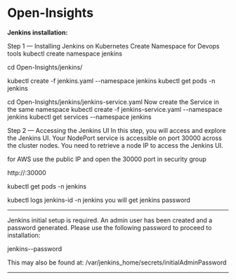 # Open-Insights

**Jenkins installation:**

Step 1 — Installing Jenkins on Kubernetes
Create Namespace for Devops tools
kubectl create namespace jenkins

cd Open-Insights/jenkins/

kubectl create -f jenkins.yaml --namespace jenkins
kubectl get pods -n jenkins


cd Open-Insights/jenkins/jenkins-service.yaml
Now create the Service in the same namespace
kubectl create -f jenkins-service.yaml --namespace jenkins
kubectl get services --namespace jenkins


Step 2 — Accessing the Jenkins UI
In this step, you will access and explore the Jenkins UI. Your NodePort service is accessible on port 30000 across the cluster nodes. You need to retrieve a node IP to access the Jenkins UI.

for AWS use the public IP and open the 30000 port in security group

http://<public-ip>:30000

kubectl get pods -n jenkins


kubectl logs jenkins-id -n jenkins
you will get jenkins password

*************************************************************
  
Jenkins initial setup is required. An admin user has been created and a password generated.
Please use the following password to proceed to installation:

jenkins--password

This may also be found at: /var/jenkins_home/secrets/initialAdminPassword

*************************************************************



